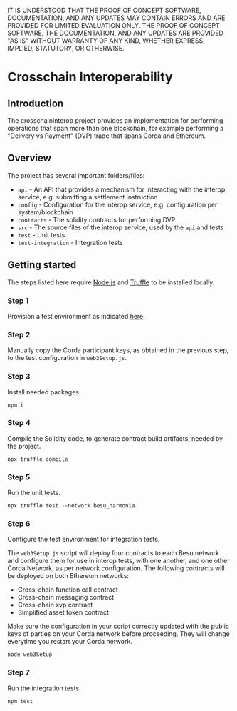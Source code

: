 IT IS UNDERSTOOD THAT THE PROOF OF CONCEPT SOFTWARE, DOCUMENTATION, AND ANY UPDATES MAY CONTAIN ERRORS AND ARE PROVIDED
FOR LIMITED EVALUATION ONLY. THE PROOF OF CONCEPT SOFTWARE, THE DOCUMENTATION, AND ANY UPDATES ARE PROVIDED "AS IS"
WITHOUT WARRANTY OF ANY KIND, WHETHER EXPRESS, IMPLIED, STATUTORY, OR OTHERWISE.

# Crosschain Interoperability

## Introduction

The crosschainInterop project provides an implementation for performing operations that span more than one blockchain, for example performing a "Delivery vs Payment" (DVP) trade that spans Corda and Ethereum.

## Overview

The project has several important folders/files:
  - `api` - An API that provides a mechanism for interacting with the interop service, e.g. submitting a settlement instruction
  - `config` - Configuration for the interop service, e.g. configuration per system/blockchain
  - `contracts` - The solidity contracts for performing DVP
  - `src` - The source files of the interop service, used by the `api` and tests
  - `test` - Unit tests
  - `test-integration` - Integration tests

## Getting started

The steps listed here require [Node.js](https://nodejs.org/en) and [Truffle](https://trufflesuite.com/) to be installed locally.

### Step 1 

Provision a test environment as indicated [here](../README.md).

### Step 2

Manually copy the Corda participant keys, as obtained in the previous step, to the test configuration in `web3Setup.js`. 
 
### Step 3

Install needed packages.
```shell 
npm i
```
### Step 4

Compile the Solidity code, to generate contract build artifacts, needed by the project.
```shell
npx truffle compile
```
### Step 5

Run the unit tests.
```shell
npx truffle test --network besu_harmonia
```
### Step 6

Configure the test environment for integration tests.

The `web3Setup.js` script will deploy four contracts to each Besu network and configure them for use in interop tests, with
one another, and one other Corda Network, as per network configuration. The following contracts will be deployed on both 
Ethereum networks:

- Cross-chain function call contract
- Cross-chain messaging contract
- Cross-chain xvp contract
- Simplified asset token contract

Make sure the configuration in your script correctly updated with the public keys of parties on your Corda network before 
proceeding. They will change everytime you restart your Corda network.

```shell
node web3Setup
```

### Step 7 

Run the integration tests.
```shell
npm test 
```
